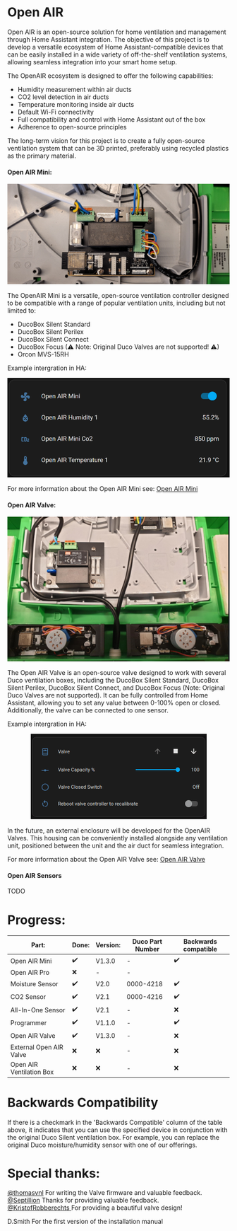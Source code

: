# Open AIR

Open AIR is an open-source solution for home ventilation and management through Home Assistant integration. The objective of this project is to develop a versatile ecosystem of Home Assistant-compatible devices that can be easily installed in a wide variety of off-the-shelf ventilation systems, allowing seamless integration into your smart home setup.

The OpenAIR ecosystem is designed to offer the following capabilities:

* Humidity measurement within air ducts
* CO2 level detection in air ducts
* Temperature monitoring inside air ducts
* Default Wi-Fi connectivity
* Full compatibility and control with Home Assistant out of the box
* Adherence to open-source principles

The long-term vision for this project is to create a fully open-source ventilation system that can be 3D printed, preferably using recycled plastics as the primary material.

#### Open AIR Mini:
<p align="center">
  <img src="https://github.com/Flamingo-tech/Open-AIR/blob/main/Open%20Air%20Mini/Hardware/Pictures/Open_AIR-Mini_V1.3.0_Installed.jpg?raw=true"/>
</p>

The OpenAIR Mini is a versatile, open-source ventilation controller designed to be compatible with a range of popular ventilation units, including but not limited to:

* DucoBox Silent Standard
* DucoBox Silent Perilex
* DucoBox Silent Connect
* DucoBox Focus (⚠ Note: Original Duco Valves are not supported! ⚠)
* Orcon MVS-15RH
    
Example intergration in HA:
<p align="center">
  <img src="https://github.com/Flamingo-tech/Open-AIR/blob/main/Open%20Air%20Mini/Hardware/Pictures/Open_AIR_Mini_HA_Integration.jpg?raw=true"/>
</p>

For more information about the Open AIR Mini see: [Open AIR Mini](https://github.com/Flamingo-tech/Open-AIR/tree/main/Open%20Air%20Mini) 

#### Open AIR Valve:
<p align="center">
  <img src="https://github.com/Flamingo-tech/Open-AIR/blob/main/Open%20AIR%20Valve/Hardware/Pictures/Installed_Valves_Example.png?raw=true"/>
</p>

The Open AIR Valve is an open-source valve designed to work with several Duco ventilation boxes, including the DucoBox Silent Standard, DucoBox Silent Perilex, DucoBox Silent Connect, and DucoBox Focus (Note: Original Duco Valves are not supported). It can be fully controlled from Home Assistant, allowing you to set any value between 0-100% open or closed. Additionally, the valve can be connected to one sensor. 

Example intergration in HA:
<p align="center">
  <img src="https://github.com/Flamingo-tech/Open-AIR/blob/main/Open%20AIR%20Valve/Hardware/Pictures/Open_AIR_Valve_HA_Example.png?raw=true"/>
</p>


In the future, an external enclosure will be developed for the OpenAIR Valves. This housing can be conveniently installed alongside any ventilation unit, positioned between the unit and the air duct for seamless integration.

For more information about the Open AIR Valve see: [Open AIR Valve](https://github.com/Flamingo-tech/Open-AIR/tree/main/Open%20AIR%20Valve) 

#### Open AIR Sensors
 TODO

# Progress:


|   Part:         |Done:	                         |Version:                       |Duco Part Number|Backwards compatible|
|----------------|-------------------------------|-----------------------------|-----------------------------|-----------------------------|
|Open AIR Mini|✔️         |V1.3.0          | -|✔️ 
|Open AIR Pro         |❌|-|- |
|Moisture Sensor        |✔️            |V2.0        | 0000-4218 | ✔️|
|CO2 Sensor         |✔️|V2.1| 0000-4216 | ✔️
|All-In-One Sensor         |✔️|V2.1| - | ❌ 
|Programmer         |✔️|V1.1.0| - | ✔️ 
|Open AIR Valve         |✔️|V1.3.0|- |❌
|External Open AIR Valve         |❌|❌|- |❌
|Open AIR Ventilation Box         |❌|❌|- |❌

# Backwards Compatibility

If there is a checkmark in the 'Backwards Compatible' column of the table above, it indicates that you can use the specified device in conjunction with the original Duco Silent ventilation box. For example, you can replace the original Duco moisture/humidity sensor with one of our offerings.

# Special thanks:
[@thomasvnl](https://github.com/thomasvnl) For writing the Valve firmware and valuable feedback.\
[@Septillion](https://github.com/septillion-git) Thanks for providing valuable feedback.\
[@KristofRobberechts ](https://github.com/KristofRobberechts) For providing a beautiful valve design!

D.Smith For the first version of the installation manual
